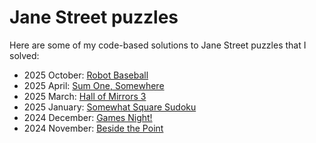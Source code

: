 # Jane Street puzzles

Here are some of my code-based solutions to Jane Street puzzles that I solved:
* 2025 October: [Robot Baseball](https://www.janestreet.com/puzzles/robot-baseball-index/)
* 2025 April: [Sum One, Somewhere](https://www.janestreet.com/puzzles/sum-one-somewhere-index/)
* 2025 March: [Hall of Mirrors 3](https://www.janestreet.com/puzzles/hall-of-mirrors-3-index/)
* 2025 January: [Somewhat Square Sudoku](https://www.janestreet.com/puzzles/somewhat-square-sudoku-index/)
* 2024 December: [Games Night!](https://www.janestreet.com/puzzles/games-night-index/)
* 2024 November: [Beside the Point](https://www.janestreet.com/puzzles/beside-the-point-index/)
